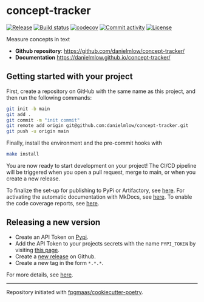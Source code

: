 # concept-tracker

[![Release](https://img.shields.io/github/v/release/danielmlow/concept-tracker)](https://img.shields.io/github/v/release/danielmlow/concept-tracker)
[![Build status](https://img.shields.io/github/actions/workflow/status/danielmlow/concept-tracker/main.yml?branch=main)](https://github.com/danielmlow/concept-tracker/actions/workflows/main.yml?query=branch%3Amain)
[![codecov](https://codecov.io/gh/danielmlow/concept-tracker/branch/main/graph/badge.svg)](https://codecov.io/gh/danielmlow/concept-tracker)
[![Commit activity](https://img.shields.io/github/commit-activity/m/danielmlow/concept-tracker)](https://img.shields.io/github/commit-activity/m/danielmlow/concept-tracker)
[![License](https://img.shields.io/github/license/danielmlow/concept-tracker)](https://img.shields.io/github/license/danielmlow/concept-tracker)

Measure concepts in text

- **Github repository**: <https://github.com/danielmlow/concept-tracker/>
- **Documentation** <https://danielmlow.github.io/concept-tracker/>

## Getting started with your project

First, create a repository on GitHub with the same name as this project, and then run the following commands:

```bash
git init -b main
git add .
git commit -m "init commit"
git remote add origin git@github.com:danielmlow/concept-tracker.git
git push -u origin main
```

Finally, install the environment and the pre-commit hooks with

```bash
make install
```

You are now ready to start development on your project!
The CI/CD pipeline will be triggered when you open a pull request, merge to main, or when you create a new release.

To finalize the set-up for publishing to PyPi or Artifactory, see [here](https://fpgmaas.github.io/cookiecutter-poetry/features/publishing/#set-up-for-pypi).
For activating the automatic documentation with MkDocs, see [here](https://fpgmaas.github.io/cookiecutter-poetry/features/mkdocs/#enabling-the-documentation-on-github).
To enable the code coverage reports, see [here](https://fpgmaas.github.io/cookiecutter-poetry/features/codecov/).

## Releasing a new version

- Create an API Token on [Pypi](https://pypi.org/).
- Add the API Token to your projects secrets with the name `PYPI_TOKEN` by visiting [this page](https://github.com/danielmlow/concept-tracker/settings/secrets/actions/new).
- Create a [new release](https://github.com/danielmlow/concept-tracker/releases/new) on Github.
- Create a new tag in the form `*.*.*`.

For more details, see [here](https://fpgmaas.github.io/cookiecutter-poetry/features/cicd/#how-to-trigger-a-release).

---

Repository initiated with [fpgmaas/cookiecutter-poetry](https://github.com/fpgmaas/cookiecutter-poetry).

